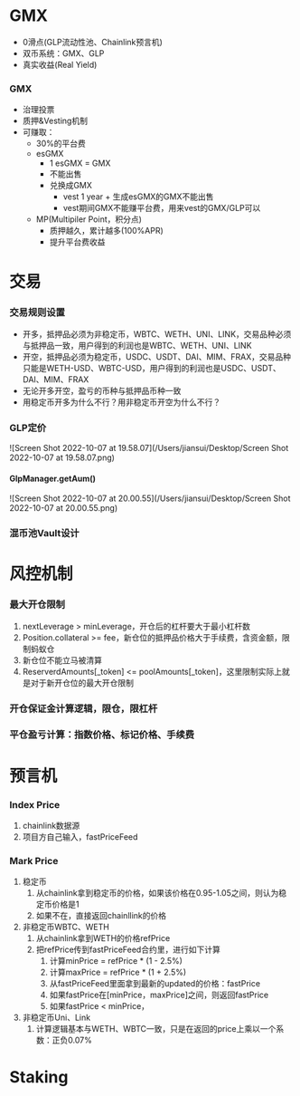 # GMX



- 0滑点(GLP流动性池、Chainlink预言机)
- 双币系统：GMX、GLP
- 真实收益(Real Yield)



### GMX

- 治理投票
- 质押&Vesting机制
- 可赚取：
  - 30%的平台费
  - esGMX
    - 1 esGMX = GMX
    - 不能出售
    - 兑换成GMX
      - vest 1 year + 生成esGMX的GMX不能出售
      - vest期间GMX不能赚平台费，用来vest的GMX/GLP可以
  - MP(Multipiler Point，积分点)
    - 质押越久，累计越多(100%APR)
    - 提升平台费收益



# 交易

### 交易规则设置

- 开多，抵押品必须为非稳定币，WBTC、WETH、UNI、LINK，交易品种必须与抵押品一致，用户得到的利润也是WBTC、WETH、UNI、LINK
- 开空，抵押品必须为稳定币，USDC、USDT、DAI、MIM、FRAX，交易品种只能是WETH-USD、WBTC-USD，用户得到的利润也是USDC、USDT、DAI、MIM、FRAX
- 无论开多开空，盈亏的币种与抵押品币种一致
- 用稳定币开多为什么不行？用非稳定币开空为什么不行？



### GLP定价

![Screen Shot 2022-10-07 at 19.58.07](/Users/jiansui/Desktop/Screen Shot 2022-10-07 at 19.58.07.png)

#### GlpManager.getAum()

![Screen Shot 2022-10-07 at 20.00.55](/Users/jiansui/Desktop/Screen Shot 2022-10-07 at 20.00.55.png)



### 混币池Vault设计



# 风控机制

### 最大开仓限制

1. nextLeverage > minLeverage，开仓后的杠杆要大于最小杠杆数
2. Position.collateral >= fee，新仓位的抵押品价格大于手续费，含资金额，限制蚂蚁仓
3. 新仓位不能立马被清算
4. ReserverdAmounts[_token] <= poolAmounts[_token]，这里限制实际上就是对于新开仓位的最大开仓限制

### 开仓保证金计算逻辑，限仓，限杠杆

### 平仓盈亏计算：指数价格、标记价格、手续费



# 预言机

### Index Price

1. chainlink数据源
2. 项目方自己输入，fastPriceFeed

### Mark Price

1. 稳定币
   1. 从chainlink拿到稳定币的价格，如果该价格在0.95-1.05之间，则认为稳定币价格是1
   2. 如果不在，直接返回chainllink的价格
2. 非稳定币WBTC、WETH
   1. 从chainlink拿到WETH的价格refPrice
   2. 把refPrice传到fastPriceFeed合约里，进行如下计算
      1. 计算minPrice = refPrice * (1 - 2.5%)
      2. 计算maxPrice = refPrice * (1 + 2.5%)
      3. 从fastPriceFeed里面拿到最新的updated的价格：fastPrice
      4. 如果fastPrice在[minPrice，maxPrice]之间，则返回fastPrice
      5. 如果fastPrice < minPrice，
3. 非稳定币Uni、Link
   1. 计算逻辑基本与WETH、WBTC一致，只是在返回的price上乘以一个系数：正负0.07%

# Staking
